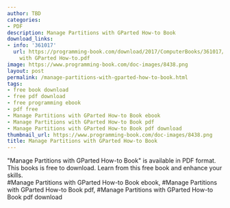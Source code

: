 ```yaml
---
author: TBD
categories:
- PDF
description: Manage Partitions with GParted How-to Book
download_links:
- info: '361017'
  url: https://programming-book.com/download/2017/ComputerBooks/361017/Manage Partitions
    with GParted How-to.pdf
image: https://www.programming-book.com/doc-images/8438.png
layout: post
permalink: /manage-partitions-with-gparted-how-to-book.html
tags:
- free book download
- free pdf download
- free programming ebook
- pdf free
- Manage Partitions with GParted How-to Book ebook
- Manage Partitions with GParted How-to Book pdf
- Manage Partitions with GParted How-to Book pdf download
thumbnail_url: https://www.programming-book.com/doc-images/8438.png
title: Manage Partitions with GParted How-to Book
---
```


 
<div class="item-desc text-justify">
  "Manage Partitions with GParted How-to Book" is available in PDF format. This books is free to download. Learn from this free book and enhance your skills.
  <br>
  #Manage Partitions with GParted How-to Book ebook, #Manage Partitions with GParted How-to Book pdf, #Manage Partitions with GParted How-to Book pdf download
</div>